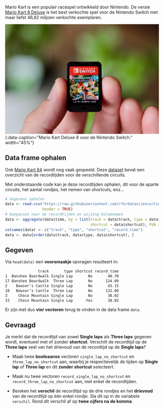 Mario Kart is een populair racespel ontwikkeld door Nintendo. De versie <a href="https://nl.wikipedia.org/wiki/Mario_Kart_8" target="_blank">Mario Kart 8 Deluxe</a> is het best verkochte spel voor de Nintendo Switch met maar liefst 46,82 miljoen verkochte exemplaren.

![Mario Kart Deluxe 8 voor de Nintendo Switch.](media/jacob-spaccavento.jpg "Foto door Jacob Spaccavento op Unsplash."){:data-caption="Mario Kart Deluxe 8 voor de Nintendo Switch." width="45%"}

## Data frame ophalen
Ook <a href="https://nl.wikipedia.org/wiki/Mario_Kart_64" target="_blank">Mario Kart 64</a> wordt nog vaak gespeeld. Deze <a href="https://github.com/rfordatascience/tidytuesday/blob/master/data/2021/2021-05-25/records.csv" target="_blank">dataset</a> bevat een overzicht van de recordtijden voor de verschillende circuits.

Met onderstaande code kan je deze recordtijden ophalen, dit voor de aparte circuits, het aantal rondjes, het nemen van shortcuts, enz...

```R
# Gegevens ophalen
data <- read.csv("https://raw.githubusercontent.com/rfordatascience/tidytuesday/master/data/2021/2021-05-25/records.csv",
                 header = TRUE)
# Aanpassen naar de recordtijden en wijzing kolomnamen
data <- aggregate(data$time, by = list(track = data$track, type = data$type,
                                       shortcut = data$shortcut), FUN = min)
colnames(data) <- c("track", "type", "shortcut", "record_time")
data <- data[order(data$track, data$type, data$shortcut), ]
```

## Gegeven

Via `head(data)` een **voorsmaakje** opvragen resulteert in:

```
               track       type shortcut record_time
1  Banshee Boardwalk Single Lap       No       40.78
17 Banshee Boardwalk  Three Lap       No      124.09
2    Bowser's Castle Single Lap       No       43.15
18   Bowser's Castle  Three Lap       No      132.00
3     Choco Mountain Single Lap       No       38.02
33    Choco Mountain Single Lap      Yes       38.02
```

Er zijn met dus **vier vectoren** terug te vinden in de data frame `data`.

## Gevraagd

Je merkt dat de recordtijd van zowel **Single laps** als **Three laps** gegeven wordt, eventueel met of zonder **shortcut**. Verschilt de recordtijd op de **Three laps** veel van het drievoud van de recordtijd op de **Single laps**?

- Maak twee **booleaanse** vectoren `single_lap_no_shortcut` en `three_lap_no_shortcut` aan, waarbij je respectievelijk de tijden op **Single lap** of **Three lap** en dit **zonder shortcut** selecteert.

- Maak nu twee vectoren `record_single_lap_no_shortcut` en `record_three_lap_no_shortcut` aan, met enkel de recordtijden.

- Bereken het **verschil** de recordtijd op de drie rondjes en het **drievoud** van de recordtijd op één enkel rondje. Sla dit op in de variabele `verschil`. Rond dit verschil af op **twee cijfers na de komma**.
